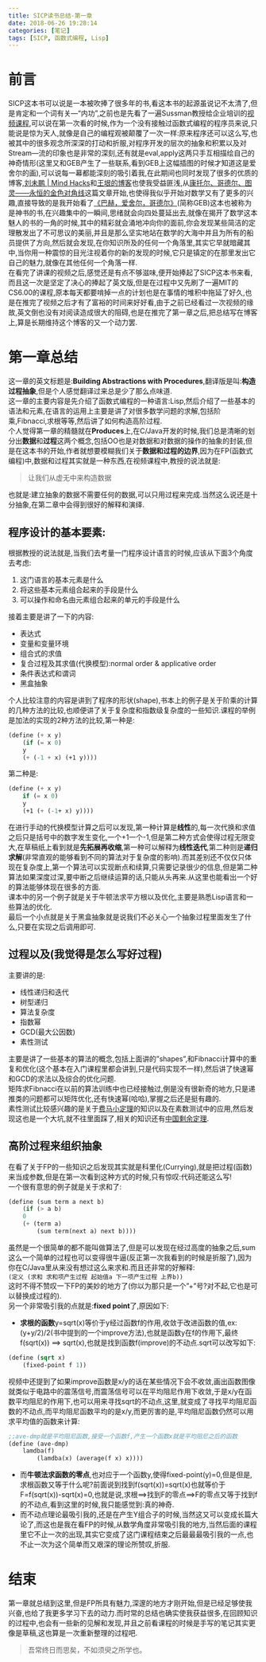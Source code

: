 ```yaml
---
title: SICP读书总结-第一章
date: 2018-06-26 19:28:14
categories: [笔记]
tags: [SICP, 函数式编程, Lisp]
---
```

[](#前言 "前言")前言
==============

SICP这本书可以说是一本被吹捧了很多年的书,看这本书的起源虽说记不太清了,但是肯定和一个词有关—“内功”,之前也是先看了一遍Sussman教授给企业培训的[视频课程](https://www.bilibili.com/video/av8515129),可以说在第一次看的时候,作为一个没有接触过函数式编程的程序员来说,只能说是惊为天人,就像是自己的编程观被颠覆了一次一样:原来程序还可以这么写,也被其中的很多观念所深深的打动和折服,对程序开发的层次的抽象和积累以及对Stream—流的印象也是非常的深刻,还有就是eval,apply这两只手互相描绘自己的神奇情形(这里又和GEB产生了一些联系,看到GEB上这幅插图的时候才知道这是爱舍尔的画),可以说每一幕都能深刻的吸引着我,在此期间也同时发现了很多的优质的博客,[刘未鹏 | Mind Hacks](http://mindhacks.cn/)和[王垠的博客](http://www.yinwang.org/)也使我受益匪浅,从[康托尔、哥德尔、图灵——永恒的金色对角线](http://mindhacks.cn/2006/10/15/cantor-godel-turing-an-eternal-golden-diagonal/)这篇文章开始,也使得我似乎开始对数学又有了更多的兴趣,直接导致的是我开始看了[《巴赫，爱舍尔，哥德尔》](https://book.douban.com/subject/1291204/)(简称GEB)这本也被称为是神书的书,在兴趣集中的一瞬间,思绪就会向四处蔓延出去,就像在揭开了数学这本魅人的书的一角的时候,其中的精彩就会涌地冲向你的面前,你会发现某些简洁的定理散发出了不可思议的美丽,并且是那么坚实地站在数学的大海中并且为所有的船员提供了方向,然后就会发现,在你知识所及的任何一个角落里,其实它早就暗藏其中,当你用一种震惊的目光注视着你的新的发现的时候,它只是镇定的在那里发出它自己的魅力,就像在其他任何一个角落一样.  
在看完了讲课的视频之后,感觉还是有点不够滋味,便开始捧起了SICP这本书来看,而且这一次是坚定了决心的捧起了英文版,但是在过程中又先刷了一遍MIT的CS6.00的课程,原本每天都要啃掉一点的计划也是在事情的堆积中拖延了好久,也是在推完了视频之后才有了富裕的时间来好好看,由于之前已经看过一次视频的缘故,英文倒也没有对阅读造成很大的阻碍,也是在推完了第一章之后,把总结写在博客上,算是长期维持这个博客的又一个动力罢.
<!-- more -->
[](#第一章总结 "第一章总结")第一章总结
=======================

这一章的英文标题是:**Building Abstractions with Procedures**,翻译版是叫:**构造过程抽象**,但是个人感觉翻译过来总是少了那么点味道.  
这一章的主要内容是先介绍了函数式编程的一种语言:Lisp,然后介绍了一些基本的语法和元素,在语言的运用上主要是讲了对很多数学问题的求解,包括阶乘,Fibnacci,求根等等,然后讲了如何构造高阶过程.  
个人觉得第一章的精髓就在**Produces**上,在C/Java开发的时候,我们总是清晰的划分出**数据**和**过程**这两个概念,包括OO也是对数据和对数据的操作的抽象的封装,但是在这本书的开始,作者就想要模糊我们关于**数据和过程的边界**,因为在FP(函数式编程)中,数据和过程其实就是一种东西,在视频课程中,教授的说法就是:

> 让我们从虚无中来构造数据

也就是:建立抽象的数据不需要任何的数据,可以只用过程来完成.当然这么说还是十分抽象,在第二章中会得到很好的解释和演绎.

[](#程序设计的基本要素 "程序设计的基本要素:")程序设计的基本要素:
-------------------------------------

根据教授的说法就是,当我们去考量一门程序设计语言的时候,应该从下面3个角度去考虑:

1.  这门语言的基本元素是什么
2.  将这些基本元素组合起来的手段是什么
3.  可以操作和命名由元素组合起来的单元的手段是什么

接着主要是讲了一下的内容:

*   表达式
*   变量和变量环境
*   组合式的求值
*   复合过程及其求值(代换模型):normal order & applicative order
*   条件表达式和谓词
*   黑盒抽象

个人比较注意的内容是讲到了程序的形状(shape),书本上的例子是关于阶乘的计算的几种方法的比较,也顺便讲了关于复杂度和指数级复杂度的一些知识.课程的举例是加法的实现的2种方法的比较,第一种是:  
```lisp
(define (+ x y)    
    (if (= x 0)    
    y    
    (+ (-1 + x) (+1 y))))
```
第二种是:  
```lisp
(define (+ x y)    
    if (= x 0)    
    y    
    (+1 (+ (-1+ x) y))))
```
在进行手动的代换模型计算之后可以发现,第一种计算是**线性**的,每一次代换和求值之后只是括号中的数字发生变化,一个+1一个-1,但是第二种方式会使得过程无限变大,在草稿纸上看到就是**先拓展再收缩**,第一种可以解释为**线性迭代**,第二种则是**递归求解**(非常直观的能够看到不同的算法对于复杂度的影响).而其差别还不仅仅只体现在复杂度上,第一个算法可以实现断点和续算,只需要记录很少的信息,但是第二种算法如果深度过深,要中断之后继续运算的话,只能从头再来.从这里也能看出一个好的算法能够体现在很多的方面.  
课本中的另一个例子就是关于牛顿法求平方根以及优化,主要是熟悉Lisp语言和一些算法的优化.  
最后一个小点就是关于黑盒抽象就是说我们不必关心一个抽象过程里面发生了什么,只要在实现之后调用即可.

[](#过程以及-我觉得是怎么写好过程 "过程以及(我觉得是怎么写好过程)")过程以及(我觉得是怎么写好过程)
-------------------------------------------------------

主要讲的是:

*   线性递归和迭代
*   树型递归
*   算法复杂度
*   指数幂
*   GCD(最大公因数)
*   素性测试

主要是讲了一些基本的算法的概念,包括上面讲的”shapes”,和Fibnacci计算中的重复和优化(这个基本在入门课程里都会讲到,只是代码实现不一样),然后讲了快速幂和GCD的求法以及综合的优化问题.  
矩阵求Fibnacci在以前的算法训练中也已经接触过,倒是没有很新奇的地方,只是递推类的问题都可以矩阵优化,还有快速幂(哈哈),掌握之后还是挺有趣的.  
素性测试比较感兴趣的是关于[费马小定理](https://baike.baidu.com/item/%E8%B4%B9%E9%A9%AC%E5%B0%8F%E5%AE%9A%E7%90%86)的知识以及在素数测试中的应用,然后发现这也是一个大坑,就不往里面踩了,相关的知识还有[中国剩余定理](https://baike.baidu.com/item/%E5%AD%99%E5%AD%90%E5%AE%9A%E7%90%86).

[](#高阶过程来组织抽象 "高阶过程来组织抽象")高阶过程来组织抽象
-----------------------------------

在看了关于FP的一些知识之后发现其实就是科里化(Currying),就是把过程(函数)来当成参数,但是在第一次看到这种方式的时候,只有惊叹:代码还能这么写!  
一个很有意思的例子就是关于求和了:  
```lisp
(define (sum term a next b)    
    (if (> a b)    
    0    
    (+ (term a)        
        (sum term(next a) next b))))
```
虽然是一个很简单的都不能叫做算法了,但是可以发现在经过高度的抽象之后,sum这么一个简单的过程也可以变得很牛逼(反正第一次我看到的时候是折服了),因为你在C/Java里从来没有想过这么来求和.而且还非常的好解释:  
`(定义 (求和 求和项产生过程 起始值a 下一项产生过程 上界b))`  
这时不得不赞叹一下FP的美妙的地方了(你以为那只是一个”+”号?对不起,它也是可以替换成过程的).  
另一个非常吸引我的点就是:**fixed point**了,原因如下:

*   **求根的函数**y=sqrt(x)等价于y经过函数f的作用,收敛于改进函数的值,ex:(y+y/2)/2(书中提到的一个improve方法),也就是函数y在f的作用下,最终f(sqrt(x)) ==> sqrt(x),也就是找到函数f(improve)的不动点.sqrt可以改写如下:
```lisp
(define (sqrt x)    
    (fixed-point f 1))
```

视频中还提到了如果improve函数是x/y的话在某些情况下会不收敛,画出函数图像就类似于电路中的震荡信号,而震荡信号可以在平均阻尼作用下收敛,于是x/y在函数平均阻尼的作用下,也可以用来寻找sqrt的不动点,这里,就变成了寻找平均阻尼函数的不动点,而平均阻尼函数平均的是x/y,而更厉害的是,平均阻尼函数仍然可以用求平均值的函数来计算:  
```lisp
;;ave-dmp就是平均阻尼函数,接受一个函数f,产生一个函数x就是平均阻尼之后的函数
(define (ave-dmp)    
    lamdba(f)        
        (lamdba(x) (average(f x) x))))
```
*   而**牛顿法求函数的零点**,也对应于一个函数y,使得fixed-point(y)=0,但是但是,求根函数又等于什么呢?前面说到找到f(sqrt(x))=sqrt(x)也就等价于F=f(sqrt(x))-sqrt(x)=0,也就是说,求根==>找到F的零点==>F的零点又等于找到f的不动点,看到这里的时候,我只能感觉到:真的神奇.
*   而不动点理论最吸引我的,还是在产生Y组合子的时候,当然这又可以变成长篇大论了,而这也是我在看FP的时候,从数学角度非常吸引我的地方,当然后面的课程里它不止一次的出现,其实它变成了这门课程结束之后最最最吸引我的一点,也不止一次为这个简单而又艰深的理论所赞叹,折服.

[](#结束 "结束")结束
==============

第一章就总结到这里,但是FP所具有魅力,深邃的地方才刚开始,但是已经足够使我兴奋,也给了我更多学习下去的动力.而时常的总结也确实使我获益很多,在回顾知识的过程中,也会有一些新的见解和发现,并且之前看课程的时候是手写的笔记其实更像是草稿,这也算是一次重新整理的过程吧.

> 吾常终日而思矣，不如须臾之所学也。